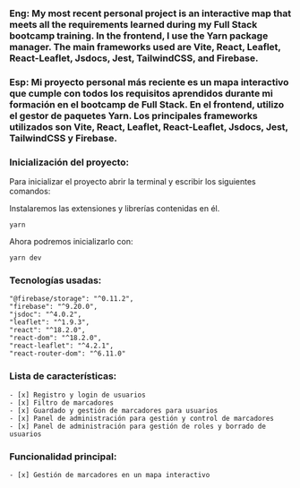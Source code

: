 ### Eng: My most recent personal project is an interactive map that meets all the requirements learned during my Full Stack bootcamp training. In the frontend, I use the Yarn package manager. The main frameworks used are Vite, React, Leaflet, React-Leaflet, Jsdocs, Jest, TailwindCSS, and Firebase.

### Esp: Mi proyecto personal más reciente es un mapa interactivo que cumple con todos los requisitos aprendidos durante mi formación en el bootcamp de Full Stack. En el frontend, utilizo el gestor de paquetes Yarn. Los principales frameworks utilizados son Vite, React, Leaflet, React-Leaflet, Jsdocs, Jest, TailwindCSS y Firebase.

### Inicialización del proyecto:
Para inicializar el proyecto abrir la terminal y escribir los siguientes comandos:


Instalaremos las extensiones y librerías contenidas en él.
```
yarn
```
Ahora podremos inicializarlo con:
```
yarn dev
```

### Tecnologías usadas:
````
"@firebase/storage": "^0.11.2",
"firebase": "^9.20.0",
"jsdoc": "^4.0.2",
"leaflet": "^1.9.3",
"react": "^18.2.0",
"react-dom": "^18.2.0",
"react-leaflet": "^4.2.1",
"react-router-dom": "^6.11.0"
````

### Lista de características:
````
- [x] Registro y login de usuarios
- [x] Filtro de marcadores
- [x] Guardado y gestión de marcadores para usuarios
- [x] Panel de administración para gestión y control de marcadores
- [x] Panel de administración para gestión de roles y borrado de usuarios
````

### Funcionalidad principal:

````
- [x] Gestión de marcadores en un mapa interactivo
````